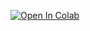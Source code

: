 [![Open In Colab](https://colab.research.google.com/assets/colab-badge.svg)](https://colab.research.google.com/github/ferrandi/PandA-bambu/blob/feature/tutorial_isc23/documentation/tutorial_isc_2023/bambu.ipynb)
